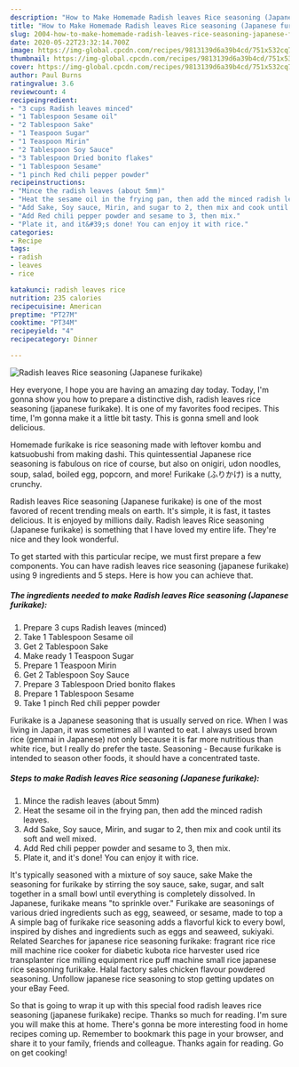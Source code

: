 ```yaml
---
description: "How to Make Homemade Radish leaves Rice seasoning (Japanese furikake)"
title: "How to Make Homemade Radish leaves Rice seasoning (Japanese furikake)"
slug: 2004-how-to-make-homemade-radish-leaves-rice-seasoning-japanese-furikake
date: 2020-05-22T23:32:14.700Z
image: https://img-global.cpcdn.com/recipes/9813139d6a39b4cd/751x532cq70/radish-leaves-rice-seasoning-japanese-furikake-recipe-main-photo.jpg
thumbnail: https://img-global.cpcdn.com/recipes/9813139d6a39b4cd/751x532cq70/radish-leaves-rice-seasoning-japanese-furikake-recipe-main-photo.jpg
cover: https://img-global.cpcdn.com/recipes/9813139d6a39b4cd/751x532cq70/radish-leaves-rice-seasoning-japanese-furikake-recipe-main-photo.jpg
author: Paul Burns
ratingvalue: 3.6
reviewcount: 4
recipeingredient:
- "3 cups Radish leaves minced"
- "1 Tablespoon Sesame oil"
- "2 Tablespoon Sake"
- "1 Teaspoon Sugar"
- "1 Teaspoon Mirin"
- "2 Tablespoon Soy Sauce"
- "3 Tablespoon Dried bonito flakes"
- "1 Tablespoon Sesame"
- "1 pinch Red chili pepper powder"
recipeinstructions:
- "Mince the radish leaves (about 5mm)"
- "Heat the sesame oil in the frying pan, then add the minced radish leaves."
- "Add Sake, Soy sauce, Mirin, and sugar to 2, then mix and cook until its soft and well mixed."
- "Add Red chili pepper powder and sesame to 3, then mix."
- "Plate it, and it&#39;s done! You can enjoy it with rice."
categories:
- Recipe
tags:
- radish
- leaves
- rice

katakunci: radish leaves rice 
nutrition: 235 calories
recipecuisine: American
preptime: "PT27M"
cooktime: "PT34M"
recipeyield: "4"
recipecategory: Dinner

---
```



![Radish leaves Rice seasoning (Japanese furikake)](https://img-global.cpcdn.com/recipes/9813139d6a39b4cd/751x532cq70/radish-leaves-rice-seasoning-japanese-furikake-recipe-main-photo.jpg)

Hey everyone, I hope you are having an amazing day today. Today, I'm gonna show you how to prepare a distinctive dish, radish leaves rice seasoning (japanese furikake). It is one of my favorites food recipes. This time, I'm gonna make it a little bit tasty. This is gonna smell and look delicious.

Homemade furikake is rice seasoning made with leftover kombu and katsuobushi from making dashi. This quintessential Japanese rice seasoning is fabulous on rice of course, but also on onigiri, udon noodles, soup, salad, boiled egg, popcorn, and more! Furikake (ふりかけ) is a nutty, crunchy.

Radish leaves Rice seasoning (Japanese furikake) is one of the most favored of recent trending meals on earth. It's simple, it is fast, it tastes delicious. It is enjoyed by millions daily. Radish leaves Rice seasoning (Japanese furikake) is something that I have loved my entire life. They're nice and they look wonderful.


To get started with this particular recipe, we must first prepare a few components. You can have radish leaves rice seasoning (japanese furikake) using 9 ingredients and 5 steps. Here is how you can achieve that.

<!--inarticleads1-->

##### The ingredients needed to make Radish leaves Rice seasoning (Japanese furikake):

1. Prepare 3 cups Radish leaves (minced)
1. Take 1 Tablespoon Sesame oil
1. Get 2 Tablespoon Sake
1. Make ready 1 Teaspoon Sugar
1. Prepare 1 Teaspoon Mirin
1. Get 2 Tablespoon Soy Sauce
1. Prepare 3 Tablespoon Dried bonito flakes
1. Prepare 1 Tablespoon Sesame
1. Take 1 pinch Red chili pepper powder


Furikake is a Japanese seasoning that is usually served on rice. When I was living in Japan, it was sometimes all I wanted to eat. I always used brown rice (genmai in Japanese) not only because it is far more nutritious than white rice, but I really do prefer the taste. Seasoning - Because furikake is intended to season other foods, it should have a concentrated taste. 

<!--inarticleads2-->

##### Steps to make Radish leaves Rice seasoning (Japanese furikake):

1. Mince the radish leaves (about 5mm)
1. Heat the sesame oil in the frying pan, then add the minced radish leaves.
1. Add Sake, Soy sauce, Mirin, and sugar to 2, then mix and cook until its soft and well mixed.
1. Add Red chili pepper powder and sesame to 3, then mix.
1. Plate it, and it&#39;s done! You can enjoy it with rice.


It&#39;s typically seasoned with a mixture of soy sauce, sake Make the seasoning for furikake by stirring the soy sauce, sake, sugar, and salt together in a small bowl until everything is completely dissolved. In Japanese, furikake means &#34;to sprinkle over.&#34; Furikake are seasonings of various dried ingredients such as egg, seaweed, or sesame, made to top a A simple bag of furikake rice seasoning adds a flavorful kick to every bowl, inspired by dishes and ingredients such as eggs and seaweed, sukiyaki. Related Searches for japanese rice seasoning furikake: fragrant rice rice mill machine rice cooker for diabetic kubota rice harvester used rice transplanter rice milling equipment rice puff machine small rice japanese rice seasoning furikake. Halal factory sales chicken flavour powdered seasoning. Unfollow japanese rice seasoning to stop getting updates on your eBay Feed. 

So that is going to wrap it up with this special food radish leaves rice seasoning (japanese furikake) recipe. Thanks so much for reading. I'm sure you will make this at home. There's gonna be more interesting food in home recipes coming up. Remember to bookmark this page in your browser, and share it to your family, friends and colleague. Thanks again for reading. Go on get cooking!
